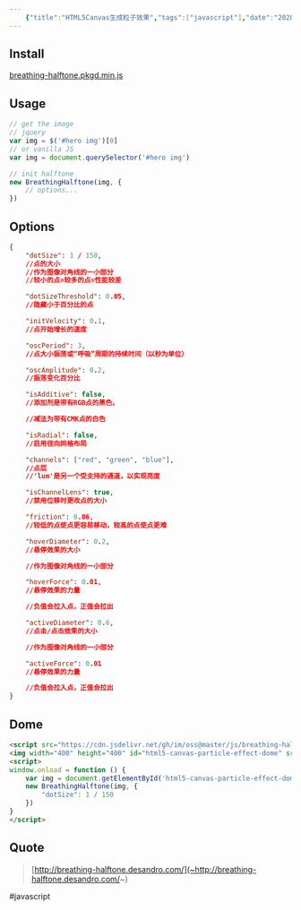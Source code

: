 ```yaml
---
    {"title":"HTML5Canvas生成粒子效果","tags":["javascript"],"date":"2020-05-11 17:57:43","categories":["javascript"],"cover":"https://cdn.jsdelivr.net/gh/im/oss@master/gallery/10.svg","thumbnail":"https://cdn.jsdelivr.net/gh/im/oss@master/gallery/10.svg"}
---
```

    
## Install

[breathing-halftone.pkgd.min.js](~https://cdn.jsdelivr.net/gh/im/oss@master/js/breathing-halftone.pkgd.min.js~)

## Usage

```js
// get the image
// jquery
var img = $('#hero img')[0]
// or vanilla JS
var img = document.querySelector('#hero img')

// init halftone
new BreathingHalftone(img, {
    // options...
})
```
<!--more-->
## Options

```json
{
    "dotSize": 1 / 150,
    //点的大小
    //作为图像对角线的一小部分
    //较小的点=较多的点=性能较差

    "dotSizeThreshold": 0.05,
    //隐藏小于百分比的点

    "initVelocity": 0.1,
    //点开始增长的速度

    "oscPeriod": 3,
    //点大小振荡或“呼吸”周期的持续时间（以秒为单位）

    "oscAmplitude": 0.2,
    //振荡变化百分比

    "isAdditive": false,
    //添加剂是带有RGB点的黑色，

    //减法为带有CMK点的白色

    "isRadial": false,
    //启用径向网格布局

    "channels": ["red", "green", "blue"],
    //点层
    //'lum'是另一个受支持的通道，以实现亮度

    "isChannelLens": true,
    //禁用位移时更改点的大小

    "friction": 0.06,
    //较低的点使点更容易移动，较高的点使点更难

    "hoverDiameter": 0.2,
    //悬停效果的大小

    //作为图像对角线的一小部分

    "hoverForce": 0.01,
    //悬停效果的力量

    //负值会拉入点，正值会拉出

    "activeDiameter": 0.6,
    //点击/点击效果的大小

    //作为图像对角线的一小部分

    "activeForce": 0.01
    //悬停效果的力量

    //负值会拉入点，正值会拉出
}
```

## Dome
```html
<script src="https://cdn.jsdelivr.net/gh/im/oss@master/js/breathing-halftone.pkgd.min.js"></script>
<img width="400" height="400" id="html5-canvas-particle-effect-dome" src="/images/header/avatar.jpg" />
<script>
window.onload = function () {
    var img = document.getElementById('html5-canvas-particle-effect-dome')
    new BreathingHalftone(img, {
        "dotSize": 1 / 150
    })
}
</script>
```

## Quote

> [http://breathing-halftone.desandro.com/](~http://breathing-halftone.desandro.com/~)  

#javascript